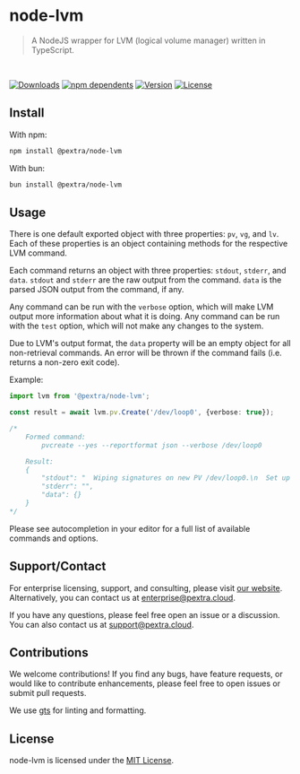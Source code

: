 # node-lvm

>A NodeJS wrapper for LVM (logical volume manager) written in TypeScript.

<br>

[![Downloads](https://badgen.net/npm/dt/@pextra/node-lvm)](https://www.npmjs.com/package/@pextra/node-lvm)
[![npm dependents](https://badgen.net/npm/dependents/@pextra/node-lvm)](https://www.npmjs.com/package/@pextra/node-lvm?activeTab=dependents)
[![Version](https://badgen.net/npm/v/@pextra/node-lvm)](https://www.npmjs.com/package/@pextra/node-lvm)
[![License](https://badgen.net/npm/license/@pextra/node-lvm)](https://opensource.org/license/mit/)

## Install

With npm:

```sh
npm install @pextra/node-lvm
```

With bun:

```sh
bun install @pextra/node-lvm
```

## Usage

There is one default exported object with three properties: `pv`, `vg`, and `lv`. Each of these properties is an object containing methods for the respective LVM command.

Each command returns an object with three properties: `stdout`, `stderr`, and `data`. `stdout` and `stderr` are the raw output from the command. `data` is the parsed JSON output from the command, if any.

Any command can be run with the `verbose` option, which will make LVM output more information about what it is doing.
Any command can be run with the `test` option, which will not make any changes to the system.

Due to LVM's output format, the `data` property will be an empty object for all non-retrieval commands.
An error will be thrown if the command fails (i.e. returns a non-zero exit code).

Example:

```ts
import lvm from '@pextra/node-lvm';

const result = await lvm.pv.Create('/dev/loop0', {verbose: true});

/*
	Formed command:
		pvcreate --yes --reportformat json --verbose /dev/loop0

	Result:
	{
		"stdout": "  Wiping signatures on new PV /dev/loop0.\n  Set up physical volume for \"/dev/loop0\" with 20480 available sectors.\n  Zeroing start of device /dev/loop0.\n  Writing physical volume data to disk "\/dev/loop0\".\n  Physical volume \"/dev/loop0\" successfully created.",
		"stderr": "",
		"data": {}
	}
*/
```

Please see autocompletion in your editor for a full list of available commands and options.

## Support/Contact

For enterprise licensing, support, and consulting, please visit [our website](https://pextra.cloud/enterprise). Alternatively, you can contact us at [enterprise@pextra.cloud](mailto:support@pextra.cloud).

If you have any questions, please feel free open an issue or a discussion. You can also contact us at [support@pextra.cloud](mailto:support@pextra.cloud).

## Contributions

We welcome contributions! If you find any bugs, have feature requests, or would like to contribute enhancements, please feel free to open issues or submit pull requests.

We use [gts](https://github.com/google/gts) for linting and formatting.

## License

node-lvm is licensed under the [MIT License](./LICENSE).
